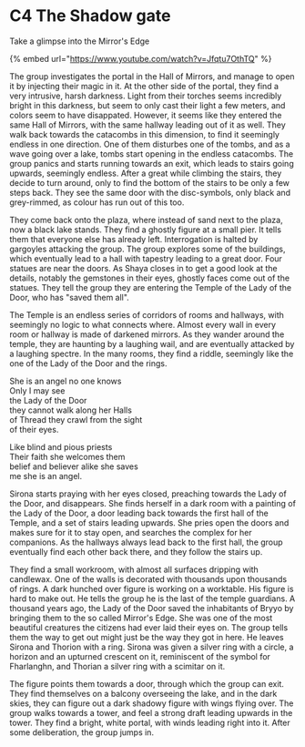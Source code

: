# C4 The Shadow gate

Take a glimpse into the Mirror's Edge

{% embed url="https://www.youtube.com/watch?v=Jfqtu7OthTQ" %}

The group investigates the portal in the Hall of Mirrors, and manage to open it by injecting their magic in it. At the other side of the portal, they find a very intrusive, harsh darkness. Light from their torches seems incredibly bright in this darkness, but seem to only cast their light a few meters, and colors seem to have disappated. However, it seems like they entered the same Hall of Mirrors, with the same hallway leading out of it as well. They walk back towards the catacombs in this dimension, to find it seemingly endless in one direction. One of them disturbes one of the tombs, and as a wave going over a lake, tombs start opening in the endless catacombs. The group panics and starts running towards an exit, which leads to stairs going upwards, seemingly endless. After a great while climbing the stairs, they decide to turn around, only to find the bottom of the stairs to be only a few steps back. They see the same door with the disc-symbols, only black and grey-rimmed, as colour has run out of this too. 

They come back onto the plaza, where instead of sand next to the plaza, now a black lake stands. They find a ghostly figure at a small pier. It tells them that everyone else has already left. Interrogation is halted by gargoyles attacking the group. The group explores some of the buildings, which eventually lead to a hall with tapestry leading to a great door. Four statues are near the doors. As Shaya closes in to get a good look at the details, notably the gemstones in their eyes, ghostly faces come out of the statues. They tell the group they are entering the Temple of the Lady of the Door, who has "saved them all". 

The Temple is an endless series of corridors of rooms and hallways, with seemingly no logic to what connects where. Almost every wall in every room or hallway is made of darkened mirrors. As they wander around the temple, they are haunting by a laughing wail, and are eventually attacked by a laughing spectre. In the many rooms, they find a riddle, seemingly like the one of the Lady of the Door and the rings.

She is an angel no one knows  
Only I may see  
 the Lady of the Door  
 they cannot walk along her Halls  
 of Thread they crawl from the sight  
 of their eyes.

Like blind and pious priests  
Their faith she welcomes them  
 belief and believer alike she saves  
 me she is an angel.

Sirona starts praying with her eyes closed, preaching towards the Lady of the Door, and disappears. She finds herself in a dark room with a painting of the Lady of the Door, a door leading back towards the first hall of the Temple, and a set of stairs leading upwards. She pries open the doors and makes sure for it to stay open, and searches the complex for her companions. As the hallways always lead back to the first hall, the group eventually find each other back there, and they follow the stairs up. 

They find a small workroom, with almost all surfaces dripping with candlewax. One of the walls is decorated with thousands upon thousands of rings. A dark hunched over figure is working on a worktable. His figure is hard to make out. He tells the group he is the last of the temple guardians. A thousand years ago, the Lady of the Door saved the inhabitants of Bryyo by bringing them to the so called Mirror's Edge.  She was one of the most beautiful creatures the citizens had ever laid their eyes on. The group tells them the way to get out might just be the way they got in here. He leaves Sirona and Thorion with a ring. Sirona was given a silver ring with a circle, a horizon and an upturned crescent on it, reminiscent of the symbol for Fharlanghn, and Thorian a silver ring with a scimitar on it.

The figure points them towards a door, through which the group can exit. They find themselves on a balcony overseeing the lake, and in the dark skies, they can figure out a dark shadowy figure with wings flying over. The group walks towards a tower, and feel a strong draft leading upwards in the tower. They find a bright, white portal, with winds leading right into it. After some deliberation, the group jumps in.

